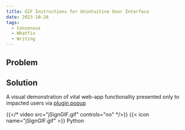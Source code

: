 ```yaml
---
title: GIF Instructions for Unintuitive User Interface
date: 2023-10-26
tags:
  - Consensus
  - Whatfix
  - Writing
---
```


## Problem

## Solution

A visual demonstration of vital web-app functionality presented only to impacted users via [plugin popup](https://drive.google.com/file/d/1M6-qfvQiQeJNT44Zo1Nrqeso4fRUjaZT/view?usp=sharing)

{{</* video src="jSignGIF.gif" controls="no" */>}}
{{< icon name="jSignGIF.gif" >}} Python

<!--more-->
